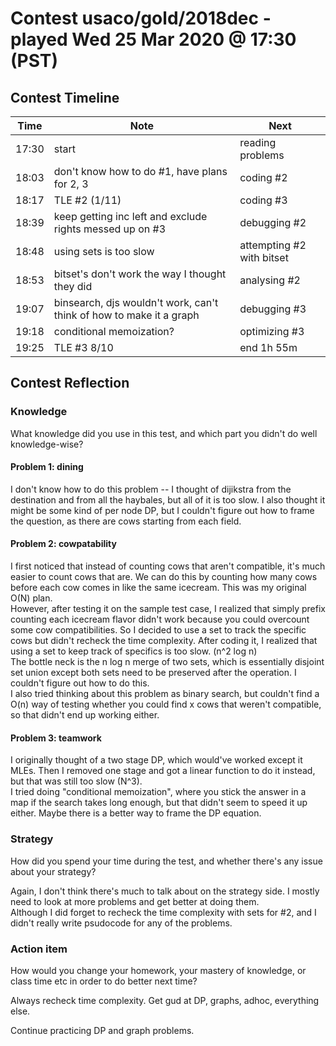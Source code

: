 # Contest usaco/gold/2018dec - played Wed 25 Mar 2020 @ 17:30 (PST)

## Contest Timeline

| Time | Note | Next |
|----|----|----|
17:30 | start | reading problems
18:03 | don't know how to do #1, have plans for 2, 3 | coding #2
18:17 | TLE #2 (1/11) | coding #3
18:39 | keep getting inc left and exclude rights messed up on #3 | debugging #2
18:48 | using sets is too slow | attempting #2 with bitset
18:53 | bitset's don't work the way I thought they did | analysing #2
19:07 | binsearch, djs wouldn't work, can't think of how to make it a graph | debugging #3
19:18 | conditional memoization? | optimizing #3
19:25 | TLE #3 8/10 | end 1h 55m

## Contest Reflection

### Knowledge
What knowledge did you use in this test, and which part you didn't do well knowledge-wise?

#### Problem 1: dining

I don't know how to do this problem -- I thought of dijikstra from the destination and from all the haybales, but all of it is too slow. I also thought it might be some kind of per node DP, but I couldn't figure out how to frame the question, as there are cows starting from each field.

#### Problem 2: cowpatability

I first noticed that instead of counting cows that aren't compatible, it's much easier to count cows that are. We can do this by counting how many cows before each cow comes in like the same icecream. This was my original O(N) plan.  
However, after testing it on the sample test case, I realized that simply prefix counting each icecream flavor didn't work because you could overcount some cow compatibilities. So I decided to use a set to track the specific cows but didn't recheck the time complexity.
After coding it, I realized that using a set to keep track of specifics is too slow. (n^2 log n)  
The bottle neck is the n log n merge of two sets, which is essentially disjoint set union except both sets need to be preserved after the operation. I couldn't figure out how to do this.  
I also tried thinking about this problem as binary search, but couldn't find a O(n) way of testing whether you could find x cows that weren't compatible, so that didn't end up working either.

#### Problem 3: teamwork

I originally thought of a two stage DP, which would've worked except it MLEs. Then I removed one stage and got a linear function to do it instead, but that was still too slow (N^3).  
I tried doing "conditional memoization", where you stick the answer in a map if the search takes long enough, but that didn't seem to speed it up either. Maybe there is a better way to frame the DP equation.

### Strategy
How did you spend your time during the test, and whether there's any issue about your strategy?

Again, I don't think there's much to talk about on the strategy side. I mostly need to look at more problems and get better at doing them.  
Although I did forget to recheck the time complexity with sets for #2, and I didn't really write psudocode for any of the problems.

### Action item
How would you change your homework, your mastery of knowledge, or class time etc in order to do better next time?

Always recheck time complexity. Get gud at DP, graphs, adhoc, everything else.

Continue practicing DP and graph problems.
